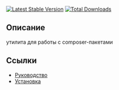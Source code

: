 [![Latest Stable Version](https://poser.pugx.org/yii2bundle/yii2-vendor/v/stable.png)](https://packagist.org/packages/yii2bundle/yii2-vendor)
[![Total Downloads](https://poser.pugx.org/yii2bundle/yii2-vendor/downloads.png)](https://packagist.org/packages/yii2bundle/yii2-vendor)

## Описание

утилита для работы с composer-пакетами

## Ссылки

* [Руководство](guide/ru/README.md)
* [Установка](guide/ru/install.md)
